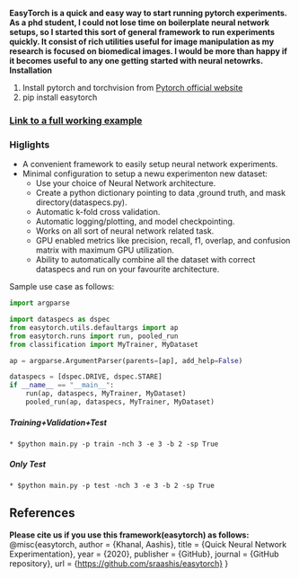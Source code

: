 **EasyTorch is a quick and easy way to start running pytorch experiments. As a phd student, I could not lose time on boilerplate neural network setups, so I started this sort of general framework to run experiments quickly. It consist of rich utilities useful for image manipulation as my research is focused on biomedical images. I would be more than happy if it becomes useful to any one getting started with neural netowrks.
Installation**
1. Install pytorch and torchvision from [Pytorch official website](https://pytorch.org/)
2. pip install easytorch

### [Link to a full working example](https://github.com/sraashis/easytorchexample)

### Higlights
* A convenient framework to easily setup neural network experiments.
* Minimal configuration to setup a newu experimenton new dataset:
    * Use your choice of Neural Network architecture.
    * Create a python dictionary pointing to data ,ground truth, and mask directory(dataspecs.py).
    * Automatic k-fold cross validation.
    * Automatic logging/plotting, and model checkpointing.
    * Works on all sort of neural network related task.
    * GPU enabled metrics like precision, recall, f1, overlap, and confusion matrix with maximum GPU utilization.
    * Ability to automatically combine all the dataset with correct dataspecs and run on your favourite architecture.

Sample use case as follows:
```python
import argparse

import dataspecs as dspec
from easytorch.utils.defaultargs import ap
from easytorch.runs import run, pooled_run
from classification import MyTrainer, MyDataset

ap = argparse.ArgumentParser(parents=[ap], add_help=False)

dataspecs = [dspec.DRIVE, dspec.STARE]
if __name__ == "__main__":
    run(ap, dataspecs, MyTrainer, MyDataset)
    pooled_run(ap, dataspecs, MyTrainer, MyDataset)
```

##### **Training+Validation+Test**
    * $python main.py -p train -nch 3 -e 3 -b 2 -sp True
##### **Only Test**
    * $python main.py -p test -nch 3 -e 3 -b 2 -sp True

## References
**Please cite us if you use this framework(easytorch) as follows:**
@misc{easytorch,
  author = {Khanal, Aashis},
  title = {Quick Neural Network Experimentation},
  year = {2020},
  publisher = {GitHub},
  journal = {GitHub repository},
  url = {https://github.com/sraashis/easytorch}
}
    
